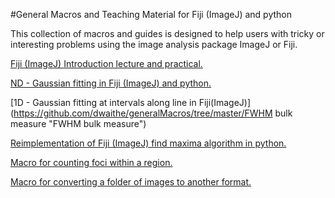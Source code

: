 #General Macros and Teaching Material for Fiji (ImageJ) and python

This collection of macros and guides is designed to help users with tricky or interesting problems using the image analysis package ImageJ or Fiji.

[Fiji (ImageJ) Introduction lecture and practical.](https://github.com/dwaithe/generalMacros/tree/master/ImageJFIJIteaching "Fiji (ImageJ) Introduction lecture and practical.")

[ND - Gaussian fitting in Fiji (ImageJ) and python.](https://github.com/dwaithe/generalMacros/tree/master/gaussian_fitting "ND - Gaussian fitting in Fiji (ImageJ) and python.")

[1D - Gaussian fitting at intervals along line in Fiji(ImageJ)](https://github.com/dwaithe/generalMacros/tree/master/FWHM bulk measure "FWHM bulk measure")

[Reimplementation of Fiji (ImageJ) find maxima algorithm in python.](https://github.com/dwaithe/generalMacros/tree/master/maximaFinding "Maxima Finding in Fiji (ImageJ) and python.")

[Macro for counting foci within a region.](https://github.com/dwaithe/generalMacros/foci_in_area.ijm "Macro for counting foci within a region.")

[Macro for converting a folder of images to another format.](https://github.com/dwaithe/generalMacros/file_converter.ijm "Macro for converting a folder of images to another format.")

